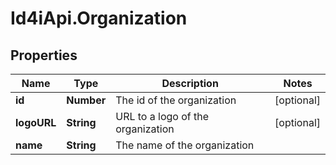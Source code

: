 # Id4iApi.Organization

## Properties
Name | Type | Description | Notes
------------ | ------------- | ------------- | -------------
**id** | **Number** | The id of the organization | [optional] 
**logoURL** | **String** | URL to a logo of the organization | [optional] 
**name** | **String** | The name of the organization | 


